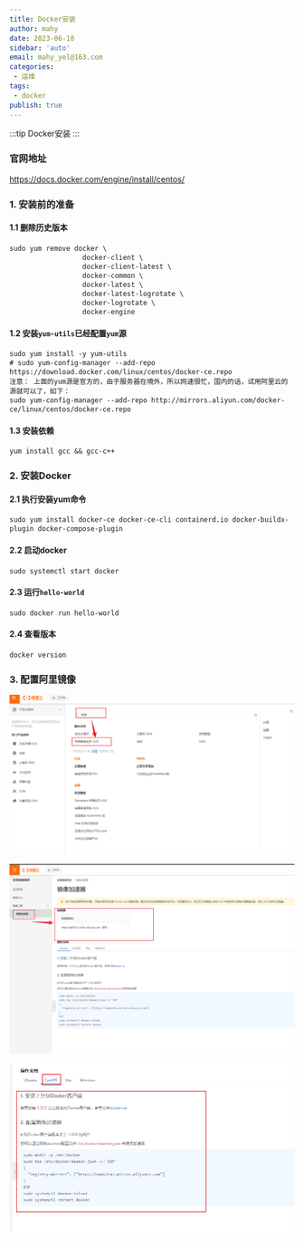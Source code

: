 ```yaml
---
title: Docker安装
author: mahy
date: 2023-06-18
sidebar: 'auto'
email: mahy_yel@163.com
categories:
 - 运维
tags:
 - docker
publish: true
---
```


:::tip
  Docker安装
:::
<!-- more -->

### 官网地址

<https://docs.docker.com/engine/install/centos/>

### 1. 安装前的准备

#### 1.1 删除历史版本

```shell
sudo yum remove docker \
                  docker-client \
                  docker-client-latest \
                  docker-common \
                  docker-latest \
                  docker-latest-logrotate \
                  docker-logrotate \
                  docker-engine
```

#### 1.2  安装`yum-utils`已经配置`yum`源

```shell
sudo yum install -y yum-utils
# sudo yum-config-manager --add-repo https://download.docker.com/linux/centos/docker-ce.repo
注意： 上面的yum源是官方的，由于服务器在境外，所以网速很忙，国内的话，试用阿里云的源就可以了，如下：
sudo yum-config-manager --add-repo http://mirrors.aliyun.com/docker-ce/linux/centos/docker-ce.repo
```

#### 1.3 安装依赖

```shell
yum install gcc && gcc-c++
```



### 2. 安装Docker

#### 2.1 执行安装yum命令

```shell
sudo yum install docker-ce docker-ce-cli containerd.io docker-buildx-plugin docker-compose-plugin
```

#### 2.2 启动docker

```shell
sudo systemctl start docker
```

#### 2.3 运行`hello-world`

```shell
sudo docker run hello-world
```

#### 2.4 查看版本

```shell
docker version
```

### 3. 配置阿里镜像

![An image](./assets/image-20230618151049976.png)

![An image](./assets/image-20230618151143843.png)

![An image](./assets/image-20230618151207691.png)